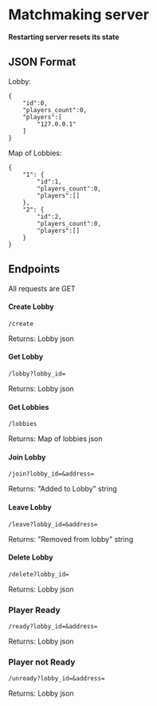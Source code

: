 # Matchmaking server

__Restarting server resets its state__

## JSON Format

Lobby:
```
{
    "id":0,
    "players_count":0,
    "players":[
        "127.0.0.1"
    ]
}
```

Map of Lobbies:
```
{
    "1": {
        "id":1,
        "players_count":0,
        "players":[]
    },
    "2": {
        "id":2,
        "players_count":0,
        "players":[]
    }
}
```

## Endpoints

All requests are GET

#### Create Lobby

```/create```

Returns: Lobby json

#### Get Lobby

```/lobby?lobby_id=```

Returns: Lobby json

#### Get Lobbies

```/lobbies```

Returns: Map of lobbies json

#### Join Lobby

```/join?lobby_id=&address=```

Returns: "Added to Lobby" string

#### Leave Lobby

```/leave?lobby_id=&address=```

Returns: "Removed from lobby" string

#### Delete Lobby

```/delete?lobby_id=```

Returns: Lobby json

### Player Ready

```/ready?lobby_id=&address=```

Returns: Lobby json

### Player not Ready

```/unready?lobby_id=&address=```

Returns: Lobby json
